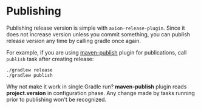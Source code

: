 # Publishing

Publishing release version is simple with `axion-release-plugin`. Since
it does not increase version unless you commit something, you can
publish release version any time by calling gradle once again.

For example, if you are using
[maven-publish](https://docs.gradle.org/current/userguide/publishing_maven.html)
plugin for publications, call `publish` task after creating release:

    ./gradlew release
    ./gradlew publish

Why not make it work in single Gradle run? **maven-publish** plugin
reads **project.version** in configuration phase. Any change made by
tasks running prior to publishing won't be recognized.
